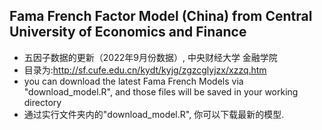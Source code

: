 
## Fama French Factor Model (China) from Central University of Economics and Finance
- 五因子数据的更新（2022年9月份数据）, 中央财经大学 金融学院
- 目录为:http://sf.cufe.edu.cn/kydt/kyjg/zgzcglyjzx/xzzq.htm
- you can download the latest Fama French Models via "download_model.R", and those files will be saved in your working directory 
- 通过实行文件夹内的"download_model.R", 你可以下载最新的模型. 

